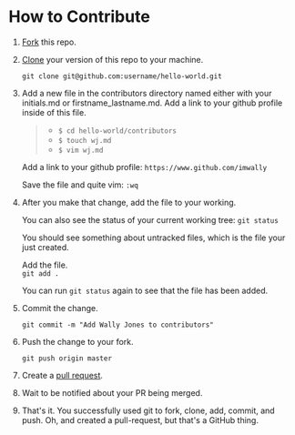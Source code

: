 # How to Contribute

1. [Fork](https://help.github.com/articles/fork-a-repo/) this repo.

2. [Clone](https://help.github.com/articles/cloning-a-repository/)
   your version of this repo to your machine.
   
   `git clone git@github.com:username/hello-world.git`

3. Add a new file in the contributors directory named either with your
   initials.md or firstname_lastname.md. Add a link to your github
   profile inside of this file. 
   
   >- `$ cd hello-world/contributors`
   >- `$ touch wj.md`
   >- `$ vim wj.md`
   
   Add a link to your github profile:
   `https://www.github.com/imwally`
   
   Save the file and quite vim:
   `:wq`
   
4. After you make that change, add the file to your working.

	You can also see the status of your current working tree:
	`git status`
	
	You should see something about untracked files, which is the file
    your just created. 
	
	Add the file.	
	`git add .`
	
	You can run `git status` again to see that the file has been added.
	
5. Commit the change.

	`git commit -m "Add Wally Jones to contributors"`
	
6. Push the change to your fork.

	`git push origin master`
	
7. Create a [pull request](https://help.github.com/articles/creating-a-pull-request/).

8. Wait to be notified about your PR being merged.

9. That's it. You successfully used git to fork, clone, add, commit,
   and push. Oh, and created a pull-request, but that's a GitHub
   thing.
